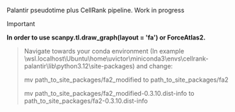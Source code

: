 Palantir pseudotime plus CellRank pipeline. Work in progress

> [!IMPORTANT]
**In order to use scanpy.tl.draw_graph(layout = 'fa') or ForceAtlas2.**
>
> Navigate towards your conda environment (In example \\wsl.localhost\Ubuntu\home\uvictor\miniconda3\envs\cellrank-palantir\lib\python3.12\site-packages) and change:
>
> mv path_to_site_packages/fa2_modified to path_to_site_packages/fa2
>
> mv path_to_site_packages/fa2_modified-0.3.10.dist-info to path_to_site_packages/fa2-0.3.10.dist-info
